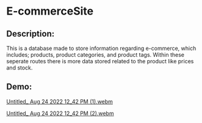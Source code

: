 # E-commerceSite

## Description: 
This is a database made to store information regarding e-commerce, which includes; products, product categories, and product tags. Within these seperate routes there is more data stored related to the product like prices and stock.

## Demo: 
[Untitled_ Aug 24 2022 12_42 PM (1).webm](https://user-images.githubusercontent.com/98194815/186489556-b90a9518-78aa-48b2-abbe-4fa0554df95c.webm)

[Untitled_ Aug 24 2022 12_42 PM (2).webm](https://user-images.githubusercontent.com/98194815/186489674-85b42856-4127-4387-b75e-818e874098c2.webm)
